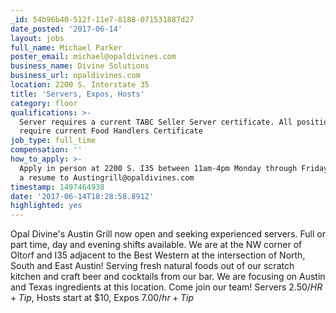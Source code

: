 ```yaml
---
_id: 54b96b40-512f-11e7-8188-071531887d27
date_posted: '2017-06-14'
layout: jobs
full_name: Michael Parker
poster_email: michael@opaldivines.com
business_name: Divine Solutions
business_url: opaldivines.com
location: 2200 S. Interstate 35
title: 'Servers, Expos, Hosts'
category: floor
qualifications: >-
  Server requires a current TABC Seller Server certificate. All positions
  require current Food Handlers Certificate
job_type: full_time
compensation: ''
how_to_apply: >-
  Apply in person at 2200 S. I35 between 11am-4pm Monday through Friday or email
  a resume to Austingrill@opaldivines.com
timestamp: 1497464938
date: '2017-06-14T18:28:58.891Z'
highlighted: yes
---
```

Opal Divine's Austin Grill now open and seeking experienced servers.  Full or part time, day and evening shifts available. We are at the NW corner of Oltorf and I35 adjacent to the Best Western at the intersection of North, South and East Austin! 
Serving fresh natural foods out of our scratch kitchen and craft beer and cocktails from our bar.  We are focusing on Austin and Texas ingredients at this location. Come join our team!
Servers $2.50/HR + Tip$, Hosts start at $10, Expos $7.00/hr + Tip$
